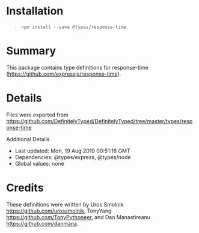 # Installation
> `npm install --save @types/response-time`

# Summary
This package contains type definitions for response-time (https://github.com/expressjs/response-time).

# Details
Files were exported from https://github.com/DefinitelyTyped/DefinitelyTyped/tree/master/types/response-time

Additional Details
 * Last updated: Mon, 19 Aug 2019 00:51:18 GMT
 * Dependencies: @types/express, @types/node
 * Global values: none

# Credits
These definitions were written by Uros Smolnik <https://github.com/urossmolnik>, TonyYang <https://github.com/TonyPythoneer>, and Dan Manastireanu <https://github.com/danmana>.
